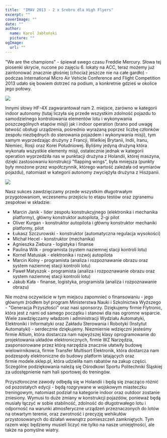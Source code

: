 ```yaml
---
title: 	"IMAV 2013 - 2 x Srebro dla High Flyers"
excerpt: ""
coverImage: ""
date: ""
author:
  name: Karol Jabłoński
  picture: ""
ogImage:
  url: ""      
---
```


"We are the champions" - śpiewał swego czasu Freddie Mercury. Słowa tej piosenki skrycie, nucone po zajęciu 6. lokaty na ACC, teraz możemy już zaintonować znacznie głośniej (chociaż jeszcze nie na całe gardło) - podczas International Micro Air Vehicle Conference and Flight Competition 2013 udało się bowiem dotrzeć na podium, a konkretnie gdzieś w okolice jego połowy.

![](/posts/imav_2013/img1.jpg)

Innymi słowy HF-4X zagwarantował nam 2. miejsce, zarówno w kategorii indoor autonomy (tutaj liczyła się przede wszystkim zdolność pojazdu to samodzielnego kontrolowania elementów lotu i wykonywania poszczególnych etapów misji) jak i indoor operation (brano pod uwagę łatwość obsługi urządzenia, pośrednio wyrażaną poprzez liczbę członków zespołu niezbędnych do sterowania pojazdem i wykonywania misji), tym samym wyprzedzając drużyny z Francji, Wielkiej Brytanii, Indii, Iranu, Niemiec, Rosji oraz Korei Południowej. Byliśmy jedyną drużyną która wykonała wszystkie elementy misji, ostatecznie jednak w kategorii operation wyprzedziła nas w punktacji drużyna z Holandii, której maszyna, dzięki zastosowaniu konstrukcji "flapping wings", była mniejsza (punkty były mnożone przez współczynnik, którego wartość zależała od wymiarów pojazdu), natomiast w kategorii autonomy zwyciężyła drużyna z Hiszpanii.

![](/posts/imav_2013/img2.jpg)

Nasz sukces zawdzięczamy przede wszystkim długotrwałym przygotowaniom, wczesnemu przejściu to etapu testów oraz zgranemu zespołowi w składzie:

- Marcin Janik - lider zespołu konstrukcyjnego (elektronika i mechanika platformy), główny konstruktor autopilota, 2-gi pilot
- Oliver Kurgan - konstruktor autopilota i główny konstruktor mechaniki platformy, pilot
- Łukasz Szczurowski - konstruktor (automatyczna regulacja wysokości)
- Michał Hecel - konstruktor (mechanika)
- Agnieszka Ziebura - logistyka i finanse
- Paulina Wilk - programista (system naziemnej stacji kontroli lotu)
- Kornel Matusiak - elektronika i rozwój autopilota
- Marcin Kolny - programista (analiza i rozpoznawanie obrazu oraz system naziemnej stacji kontrolii lotu)
- Paweł Matyszok - programista (analiza i rozpoznawanie obrazu oraz system naziemnej stacji kontrolii lotu)
- Jakub Kała - finanse, logistyka, programista (analiza i rozpoznawanie obrazu)

Nie można oczywiście w tym miejscu zapomnieć o finansowaniu - jego głównym źródłem był program Ministerstwa Nauki i Szkolnictwa Wyższego - "Generacja Przyszłości" oraz nasi sponsorzy. Dziękujemy firmie Flytronic, która jest z nami od samego początku i stanowi dla nas ogromne wsparcie. Wiele zawdzięczamy władzom i administracji Wydziału Automatyki, Elektroniki i Informatyki oraz Zakładu Sterowania i Robotyki (Instytut Automatyki) - serdecznie dziękujemy. Niezmiernie wdzięczni jesteśmy firmie Altium, która dostarcza nam najwyższej klasy oprogramowanie do projektowania układów elektronicznych, firmie WZ Narzędzia, zasponsorowane przez którą narzędzia znacznie ułatwiły budowę wielowirnikowca, firmie Transfer Multisort Elektronik, która dostarcza nam podzespoły elektroniczne do budowy platform latających oraz firmie modele.sklep.pl, która udzieliła nam rabatów na zakup części. Sczególne podziękowania należą się Ośrodkowi Sportu Politechniki Śląskiej za udostępnienie nam hali sportowej do treningów.

Przyszłoroczne zawody odbędą się w Holandii i będą się znacząco różnić od pozostałych edycji - będą rozgrywane w wojskowym miasteczku treningowym, natomiast podział na kategorie indoor oraz outdoor zostanie zniesiony. Wymusi to duże zmiany w konstrukcji pojazdów, ponieważ będą musiały łączyć w sobie stabilność, zdolność do długotrwałego lotu i odporność na warunki atmosferyczne urządzeń przeznaczonych do lotów na otwartym terenie, oraz zwrotność i precyzję wehikułów przystosowanych do działań wewnątrz pomieszczeń zamkniętych. Tym razem więc będziemy musieli liczyć nie tylko na nasze umiejętności, ale także na pomyślne wiatry.